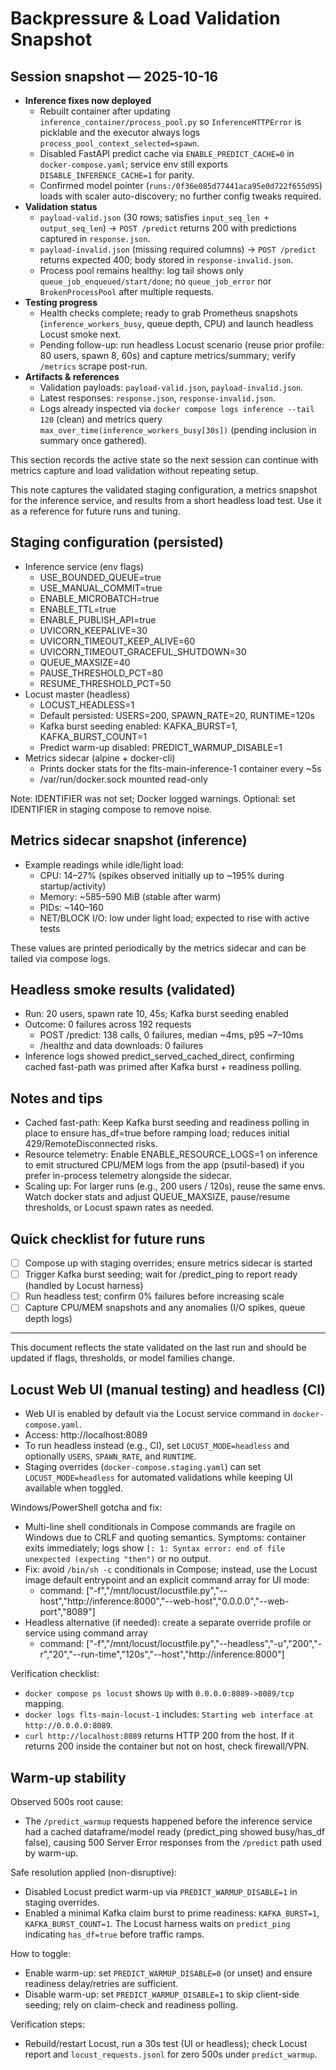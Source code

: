 # Backpressure & Load Validation Snapshot

## Session snapshot — 2025-10-16

- **Inference fixes now deployed**
	- Rebuilt container after updating `inference_container/process_pool.py` so `InferenceHTTPError` is picklable and the executor always logs `process_pool_context_selected=spawn`.
	- Disabled FastAPI predict cache via `ENABLE_PREDICT_CACHE=0` in `docker-compose.yaml`; service env still exports `DISABLE_INFERENCE_CACHE=1` for parity.
	- Confirmed model pointer (`runs:/0f36e085d77441aca95e0d722f655d95`) loads with scaler auto-discovery; no further config tweaks required.
- **Validation status**
	- `payload-valid.json` (30 rows; satisfies `input_seq_len + output_seq_len`) → `POST /predict` returns 200 with predictions captured in `response.json`.
	- `payload-invalid.json` (missing required columns) → `POST /predict` returns expected 400; body stored in `response-invalid.json`.
	- Process pool remains healthy: log tail shows only `queue_job_enqueued/start/done`; no `queue_job_error` nor `BrokenProcessPool` after multiple requests.
- **Testing progress**
	- Health checks complete; ready to grab Prometheus snapshots (`inference_workers_busy`, queue depth, CPU) and launch headless Locust smoke next.
	- Pending follow-up: run headless Locust scenario (reuse prior profile: 80 users, spawn 8, 60s) and capture metrics/summary; verify `/metrics` scrape post-run.
- **Artifacts & references**
	- Validation payloads: `payload-valid.json`, `payload-invalid.json`.
	- Latest responses: `response.json`, `response-invalid.json`.
	- Logs already inspected via `docker compose logs inference --tail 120` (clean) and metrics query `max_over_time(inference_workers_busy[30s])` (pending inclusion in summary once gathered).

This section records the active state so the next session can continue with metrics capture and load validation without repeating setup.

This note captures the validated staging configuration, a metrics snapshot for the inference service, and results from a short headless load test. Use it as a reference for future runs and tuning.

## Staging configuration (persisted)

- Inference service (env flags)
	- USE_BOUNDED_QUEUE=true
	- USE_MANUAL_COMMIT=true
	- ENABLE_MICROBATCH=true
	- ENABLE_TTL=true
	- ENABLE_PUBLISH_API=true
	- UVICORN_KEEPALIVE=30
	- UVICORN_TIMEOUT_KEEP_ALIVE=60
	- UVICORN_TIMEOUT_GRACEFUL_SHUTDOWN=30
	- QUEUE_MAXSIZE=40
	- PAUSE_THRESHOLD_PCT=80
	- RESUME_THRESHOLD_PCT=50
- Locust master (headless)
	- LOCUST_HEADLESS=1
	- Default persisted: USERS=200, SPAWN_RATE=20, RUNTIME=120s
	- Kafka burst seeding enabled: KAFKA_BURST=1, KAFKA_BURST_COUNT=1
	- Predict warm-up disabled: PREDICT_WARMUP_DISABLE=1
- Metrics sidecar (alpine + docker-cli)
	- Prints docker stats for the flts-main-inference-1 container every ~5s
	- /var/run/docker.sock mounted read-only

Note: IDENTIFIER was not set; Docker logged warnings. Optional: set IDENTIFIER in staging compose to remove noise.

## Metrics sidecar snapshot (inference)

- Example readings while idle/light load:
	- CPU: 14–27% (spikes observed initially up to ~195% during startup/activity)
	- Memory: ~585–590 MiB (stable after warm)
	- PIDs: ~140–160
	- NET/BLOCK I/O: low under light load; expected to rise with active tests

These values are printed periodically by the metrics sidecar and can be tailed via compose logs.

## Headless smoke results (validated)

- Run: 20 users, spawn rate 10, 45s; Kafka burst seeding enabled
- Outcome: 0 failures across 192 requests
	- POST /predict: 138 calls, 0 failures, median ~4ms, p95 ~7–10ms
	- /healthz and data downloads: 0 failures
- Inference logs showed predict_served_cached_direct, confirming cached fast-path was primed after Kafka burst + readiness polling.

## Notes and tips

- Cached fast-path: Keep Kafka burst seeding and readiness polling in place to ensure has_df=true before ramping load; reduces initial 429/RemoteDisconnected risks.
- Resource telemetry: Enable ENABLE_RESOURCE_LOGS=1 on inference to emit structured CPU/MEM logs from the app (psutil-based) if you prefer in-process telemetry alongside the sidecar.
- Scaling up: For larger runs (e.g., 200 users / 120s), reuse the same envs. Watch docker stats and adjust QUEUE_MAXSIZE, pause/resume thresholds, or Locust spawn rates as needed.

## Quick checklist for future runs

- [ ] Compose up with staging overrides; ensure metrics sidecar is started
- [ ] Trigger Kafka burst seeding; wait for /predict_ping to report ready (handled by Locust harness)
- [ ] Run headless test; confirm 0% failures before increasing scale
- [ ] Capture CPU/MEM snapshots and any anomalies (I/O spikes, queue depth logs)

---
This document reflects the state validated on the last run and should be updated if flags, thresholds, or model families change.

## Locust Web UI (manual testing) and headless (CI)

- Web UI is enabled by default via the Locust service command in `docker-compose.yaml`.
- Access: http://localhost:8089
- To run headless instead (e.g., CI), set `LOCUST_MODE=headless` and optionally `USERS`, `SPAWN_RATE`, and `RUNTIME`.
- Staging overrides (`docker-compose.staging.yaml`) can set `LOCUST_MODE=headless` for automated validations while keeping UI available when toggled.

Windows/PowerShell gotcha and fix:
- Multi-line shell conditionals in Compose commands are fragile on Windows due to CRLF and quoting semantics. Symptoms: container exits immediately; logs show `[: 1: Syntax error: end of file unexpected (expecting "then")` or no output.
- Fix: avoid `/bin/sh -c` conditionals in Compose; instead, use the Locust image default entrypoint and an explicit command array for UI mode:
	- command: ["-f","/mnt/locust/locustfile.py","--host","http://inference:8000","--web-host","0.0.0.0","--web-port","8089"]
- Headless alternative (if needed): create a separate override profile or service using command array
	- command: ["-f","/mnt/locust/locustfile.py","--headless","-u","200","-r","20","--run-time","120s","--host","http://inference:8000"]

Verification checklist:
- `docker compose ps locust` shows `Up` with `0.0.0.0:8089->8089/tcp` mapping.
- `docker logs flts-main-locust-1` includes: `Starting web interface at http://0.0.0.0:8089`.
- `curl http://localhost:8089` returns HTTP 200 from the host. If it returns 200 inside the container but not on host, check firewall/VPN.

## Warm-up stability

Observed 500s root cause:
- The `/predict_warmup` requests happened before the inference service had a cached dataframe/model ready (predict_ping showed busy/has_df false), causing 500 Server Error responses from the `/predict` path used by warm-up.

Safe resolution applied (non-disruptive):
- Disabled Locust predict warm-up via `PREDICT_WARMUP_DISABLE=1` in staging overrides.
- Enabled a minimal Kafka claim burst to prime readiness: `KAFKA_BURST=1`, `KAFKA_BURST_COUNT=1`. The Locust harness waits on `predict_ping` indicating `has_df=true` before traffic ramps.

How to toggle:
- Enable warm-up: set `PREDICT_WARMUP_DISABLE=0` (or unset) and ensure readiness delay/retries are sufficient.
- Disable warm-up: set `PREDICT_WARMUP_DISABLE=1` to skip client-side seeding; rely on claim-check and readiness polling.

Verification steps:
- Rebuild/restart Locust, run a 30s test (UI or headless); check Locust report and `locust_requests.jsonl` for zero 500s under `predict_warmup`.
